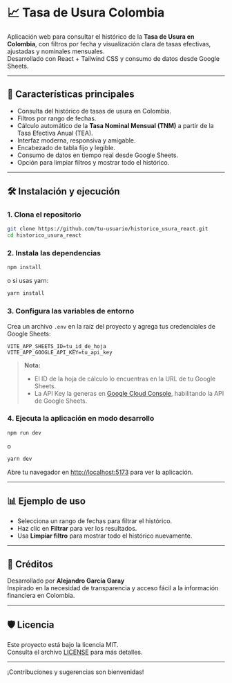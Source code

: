 # 📈 Tasa de Usura Colombia

Aplicación web para consultar el histórico de la **Tasa de Usura en Colombia**, con filtros por fecha y visualización clara de tasas efectivas, ajustadas y nominales mensuales.  
Desarrollado con React + Tailwind CSS y consumo de datos desde Google Sheets.

---

## 🚀 Características principales

- Consulta del histórico de tasas de usura en Colombia.
- Filtros por rango de fechas.
- Cálculo automático de la **Tasa Nominal Mensual (TNM)** a partir de la Tasa Efectiva Anual (TEA).
- Interfaz moderna, responsiva y amigable.
- Encabezado de tabla fijo y legible.
- Consumo de datos en tiempo real desde Google Sheets.
- Opción para limpiar filtros y mostrar todo el histórico.

---

## 🛠️ Instalación y ejecución

### 1. Clona el repositorio

```bash
git clone https://github.com/tu-usuario/historico_usura_react.git
cd historico_usura_react
```

### 2. Instala las dependencias

```bash
npm install
```
o si usas yarn:
```bash
yarn install
```

### 3. Configura las variables de entorno

Crea un archivo `.env` en la raíz del proyecto y agrega tus credenciales de Google Sheets:

```env
VITE_APP_SHEETS_ID=tu_id_de_hoja
VITE_APP_GOOGLE_API_KEY=tu_api_key
```

> **Nota:**  
> - El ID de la hoja de cálculo lo encuentras en la URL de tu Google Sheets.  
> - La API Key la generas en [Google Cloud Console](https://console.cloud.google.com/), habilitando la API de Google Sheets.

### 4. Ejecuta la aplicación en modo desarrollo

```bash
npm run dev
```
o
```bash
yarn dev
```

Abre tu navegador en [http://localhost:5173](http://localhost:5173) para ver la aplicación.

---

## 📊 Ejemplo de uso

- Selecciona un rango de fechas para filtrar el histórico.
- Haz clic en **Filtrar** para ver los resultados.
- Usa **Limpiar filtro** para mostrar todo el histórico nuevamente.

---

## 📝 Créditos

Desarrollado por **Alejandro García Garay**  
Inspirado en la necesidad de transparencia y acceso fácil a la información financiera en Colombia.

---

## 🛡️ Licencia

Este proyecto está bajo la licencia MIT.  
Consulta el archivo [LICENSE](LICENSE) para más detalles.

---

¡Contribuciones y sugerencias son bienvenidas!